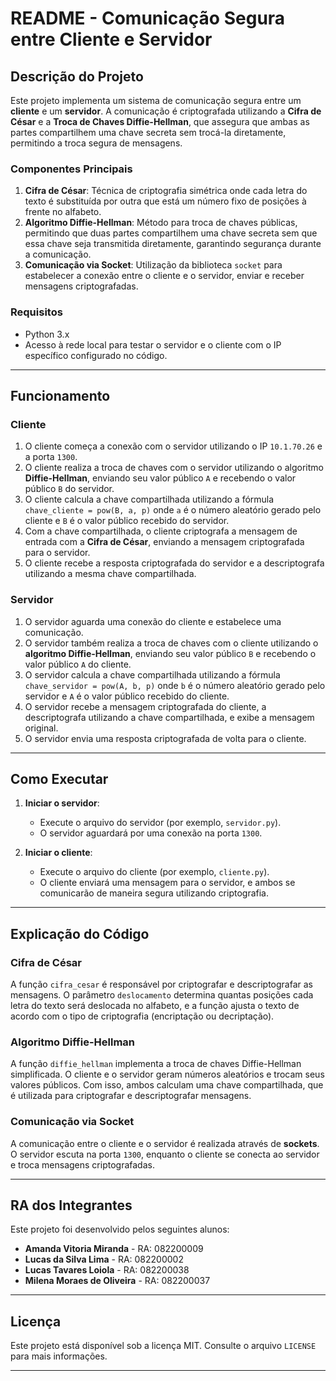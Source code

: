 # README - Comunicação Segura entre Cliente e Servidor

## Descrição do Projeto

Este projeto implementa um sistema de comunicação segura entre um **cliente** e um **servidor**. A comunicação é criptografada utilizando a **Cifra de César** e a **Troca de Chaves Diffie-Hellman**, que assegura que ambas as partes compartilhem uma chave secreta sem trocá-la diretamente, permitindo a troca segura de mensagens.

### Componentes Principais

1. **Cifra de César**: Técnica de criptografia simétrica onde cada letra do texto é substituída por outra que está um número fixo de posições à frente no alfabeto.
2. **Algoritmo Diffie-Hellman**: Método para troca de chaves públicas, permitindo que duas partes compartilhem uma chave secreta sem que essa chave seja transmitida diretamente, garantindo segurança durante a comunicação.
3. **Comunicação via Socket**: Utilização da biblioteca `socket` para estabelecer a conexão entre o cliente e o servidor, enviar e receber mensagens criptografadas.

### Requisitos

- Python 3.x
- Acesso à rede local para testar o servidor e o cliente com o IP específico configurado no código.

---

## Funcionamento

### Cliente

1. O cliente começa a conexão com o servidor utilizando o IP `10.1.70.26` e a porta `1300`.
2. O cliente realiza a troca de chaves com o servidor utilizando o algoritmo **Diffie-Hellman**, enviando seu valor público `A` e recebendo o valor público `B` do servidor.
3. O cliente calcula a chave compartilhada utilizando a fórmula `chave_cliente = pow(B, a, p)` onde `a` é o número aleatório gerado pelo cliente e `B` é o valor público recebido do servidor.
4. Com a chave compartilhada, o cliente criptografa a mensagem de entrada com a **Cifra de César**, enviando a mensagem criptografada para o servidor.
5. O cliente recebe a resposta criptografada do servidor e a descriptografa utilizando a mesma chave compartilhada.

### Servidor

1. O servidor aguarda uma conexão do cliente e estabelece uma comunicação.
2. O servidor também realiza a troca de chaves com o cliente utilizando o **algoritmo Diffie-Hellman**, enviando seu valor público `B` e recebendo o valor público `A` do cliente.
3. O servidor calcula a chave compartilhada utilizando a fórmula `chave_servidor = pow(A, b, p)` onde `b` é o número aleatório gerado pelo servidor e `A` é o valor público recebido do cliente.
4. O servidor recebe a mensagem criptografada do cliente, a descriptografa utilizando a chave compartilhada, e exibe a mensagem original.
5. O servidor envia uma resposta criptografada de volta para o cliente.

---

## Como Executar

1. **Iniciar o servidor**:
   - Execute o arquivo do servidor (por exemplo, `servidor.py`).
   - O servidor aguardará por uma conexão na porta `1300`.

2. **Iniciar o cliente**:
   - Execute o arquivo do cliente (por exemplo, `cliente.py`).
   - O cliente enviará uma mensagem para o servidor, e ambos se comunicarão de maneira segura utilizando criptografia.

---

## Explicação do Código

### Cifra de César

A função `cifra_cesar` é responsável por criptografar e descriptografar as mensagens. O parâmetro `deslocamento` determina quantas posições cada letra do texto será deslocada no alfabeto, e a função ajusta o texto de acordo com o tipo de criptografia (encriptação ou decriptação).

### Algoritmo Diffie-Hellman

A função `diffie_hellman` implementa a troca de chaves Diffie-Hellman simplificada. O cliente e o servidor geram números aleatórios e trocam seus valores públicos. Com isso, ambos calculam uma chave compartilhada, que é utilizada para criptografar e descriptografar mensagens.

### Comunicação via Socket

A comunicação entre o cliente e o servidor é realizada através de **sockets**. O servidor escuta na porta `1300`, enquanto o cliente se conecta ao servidor e troca mensagens criptografadas.

---

## RA dos Integrantes

Este projeto foi desenvolvido pelos seguintes alunos:

- **Amanda Vitoria Miranda** - RA: 082200009
- **Lucas da Silva Lima** - RA: 082200002
- **Lucas Tavares Loiola** - RA: 082200038
- **Milena Moraes de Oliveira** - RA: 082200037

---

## Licença

Este projeto está disponível sob a licença MIT. Consulte o arquivo `LICENSE` para mais informações.

---
